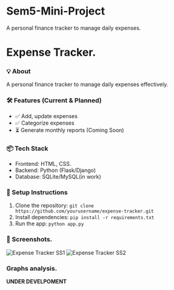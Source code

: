 # Sem5-Mini-Project
A personal finance tracker to manage daily expenses.
# Expense Tracker. 

### 💡 About
A personal finance tracker to manage daily expenses effectively.  

### 🛠️ Features (Current & Planned)  
- ✅ Add, update expenses  
- ✅ Categorize expenses  
- ⏳ Generate monthly reports (Coming Soon)  

### 📦 Tech Stack  
- Frontend: HTML, CSS. 
- Backend: Python (Flask/Django)  
- Database: SQLite/MySQL(in work)  

### 🚀 Setup Instructions  
1. Clone the repository: `git clone https://github.com/yourusername/expense-tracker.git`  
2. Install dependencies: `pip install -r requirements.txt`  
3. Run the app: `python app.py`  

### 📸 Screenshots.
![Expense Tracker SS1](https://github.com/user-attachments/assets/ca3ce978-d093-46b1-a321-5b7f070142a8)
![Expense Tracker SS2](https://github.com/user-attachments/assets/300e4770-00e3-4751-9ce1-dea5c66d94d5)

### Graphs analysis.
**UNDER DEVELPOMENT**
